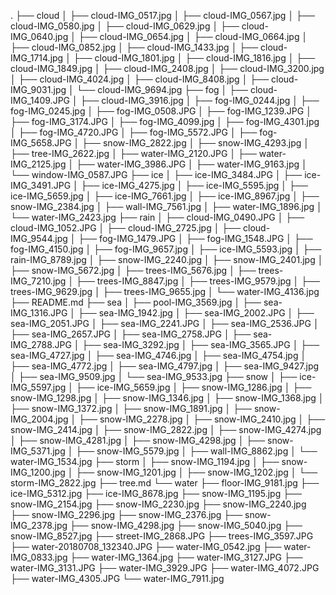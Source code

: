 .
├── cloud
│  ├── cloud-IMG_0517.jpg
│  ├── cloud-IMG_0567.jpg
│  ├── cloud-IMG_0580.jpg
│  ├── cloud-IMG_0629.jpg
│  ├── cloud-IMG_0640.jpg
│  ├── cloud-IMG_0654.jpg
│  ├── cloud-IMG_0664.jpg
│  ├── cloud-IMG_0852.jpg
│  ├── cloud-IMG_1433.jpg
│  ├── cloud-IMG_1714.jpg
│  ├── cloud-IMG_1801.jpg
│  ├── cloud-IMG_1816.jpg
│  ├── cloud-IMG_1849.jpg
│  ├── cloud-IMG_2408.jpg
│  ├── cloud-IMG_3200.jpg
│  ├── cloud-IMG_4024.jpg
│  ├── cloud-IMG_8408.jpg
│  ├── cloud-IMG_9031.jpg
│  └── cloud-IMG_9694.jpg
├── fog
│  ├── cloud-IMG_1409.JPG
│  ├── cloud-IMG_3916.jpg
│  ├── fog-IMG_0244.jpg
│  ├── fog-IMG_0245.jpg
│  ├── fog-IMG_0508.JPG
│  ├── fog-IMG_1239.JPG
│  ├── fog-IMG_3174.JPG
│  ├── fog-IMG_4099.jpg
│  ├── fog-IMG_4301.jpg
│  ├── fog-IMG_4720.JPG
│  ├── fog-IMG_5572.JPG
│  ├── fog-IMG_5658.JPG
│  ├── snow-IMG_2822.jpg
│  ├── snow-IMG_4293.jpg
│  ├── tree-IMG_2622.jpg
│  ├── water-IMG_2120.JPG
│  ├── water-IMG_2125.jpg
│  ├── water-IMG_3986.JPG
│  ├── water-IMG_9163.jpg
│  └── window-IMG_0587.JPG
├── ice
│  ├── ice-IMG_3484.JPG
│  ├── ice-IMG_3491.JPG
│  ├── ice-IMG_4275.jpg
│  ├── ice-IMG_5595.jpg
│  ├── ice-IMG_5659.jpg
│  ├── ice-IMG_7661.jpg
│  ├── ice-IMG_8967.jpg
│  ├── snow-IMG_2384.jpg
│  ├── wall-IMG_7561.jpg
│  ├── water-IMG_1896.jpg
│  └── water-IMG_2423.jpg
├── rain
│  ├── cloud-IMG_0490.JPG
│  ├── cloud-IMG_1052.JPG
│  ├── cloud-IMG_2725.jpg
│  ├── cloud-IMG_9544.jpg
│  ├── fog-IMG_1479.JPG
│  ├── fog-IMG_1548.JPG
│  ├── fog-IMG_4150.jpg
│  ├── fog-IMG_9657.jpg
│  ├── ice-IMG_5593.jpg
│  ├── rain-IMG_8789.jpg
│  ├── snow-IMG_2240.jpg
│  ├── snow-IMG_2401.jpg
│  ├── snow-IMG_5672.jpg
│  ├── trees-IMG_5676.jpg
│  ├── trees-IMG_7210.jpg
│  ├── trees-IMG_8847.jpg
│  ├── trees-IMG_9579.jpg
│  ├── trees-IMG_9629.jpg
│  ├── trees-IMG_9655.jpg
│  └── water-IMG_4136.jpg
├── README.md
├── sea
│  ├── pool-IMG_3569.jpg
│  ├── sea-IMG_1316.JPG
│  ├── sea-IMG_1942.jpg
│  ├── sea-IMG_2002.JPG
│  ├── sea-IMG_2051.JPG
│  ├── sea-IMG_2241.JPG
│  ├── sea-IMG_2536.JPG
│  ├── sea-IMG_2657.JPG
│  ├── sea-IMG_2758.JPG
│  ├── sea-IMG_2788.JPG
│  ├── sea-IMG_3292.jpg
│  ├── sea-IMG_3565.JPG
│  ├── sea-IMG_4727.jpg
│  ├── sea-IMG_4746.jpg
│  ├── sea-IMG_4754.jpg
│  ├── sea-IMG_4772.jpg
│  ├── sea-IMG_4797.jpg
│  ├── sea-IMG_9427.jpg
│  ├── sea-IMG_9509.jpg
│  └── sea-IMG_9533.jpg
├── snow
│  ├── ice-IMG_5597.jpg
│  ├── ice-IMG_5659.jpg
│  ├── snow-IMG_1286.jpg
│  ├── snow-IMG_1298.jpg
│  ├── snow-IMG_1346.jpg
│  ├── snow-IMG_1368.jpg
│  ├── snow-IMG_1372.jpg
│  ├── snow-IMG_1891.jpg
│  ├── snow-IMG_2004.jpg
│  ├── snow-IMG_2278.jpg
│  ├── snow-IMG_2410.jpg
│  ├── snow-IMG_2414.jpg
│  ├── snow-IMG_2822.jpg
│  ├── snow-IMG_4274.jpg
│  ├── snow-IMG_4281.jpg
│  ├── snow-IMG_4298.jpg
│  ├── snow-IMG_5371.jpg
│  ├── snow-IMG_5579.jpg
│  ├── wall-IMG_8862.jpg
│  └── water-IMG_1534.jpg
├── storm
│  ├── snow-IMG_1194.jpg
│  ├── snow-IMG_1200.jpg
│  ├── snow-IMG_1201.jpg
│  ├── snow-IMG_1202.jpg
│  └── storm-IMG_2822.jpg
├── tree.md
└── water
   ├── floor-IMG_9181.jpg
   ├── ice-IMG_5312.jpg
   ├── ice-IMG_8678.jpg
   ├── snow-IMG_1195.jpg
   ├── snow-IMG_2154.jpg
   ├── snow-IMG_2230.jpg
   ├── snow-IMG_2240.jpg
   ├── snow-IMG_2296.jpg
   ├── snow-IMG_2376.jpg
   ├── snow-IMG_2378.jpg
   ├── snow-IMG_4298.jpg
   ├── snow-IMG_5040.jpg
   ├── snow-IMG_8527.jpg
   ├── street-IMG_2868.JPG
   ├── trees-IMG_3597.JPG
   ├── water-20180708_132340.JPG
   ├── water-IMG_0542.jpg
   ├── water-IMG_0833.jpg
   ├── water-IMG_1364.jpg
   ├── water-IMG_3127.JPG
   ├── water-IMG_3131.JPG
   ├── water-IMG_3929.JPG
   ├── water-IMG_4072.JPG
   ├── water-IMG_4305.JPG
   └── water-IMG_7911.jpg
